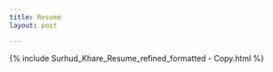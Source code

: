 ```yaml
---
title: Resume
layout: post

---
```


{% include Surhud_Khare_Resume_refined_formatted - Copy.html %}
